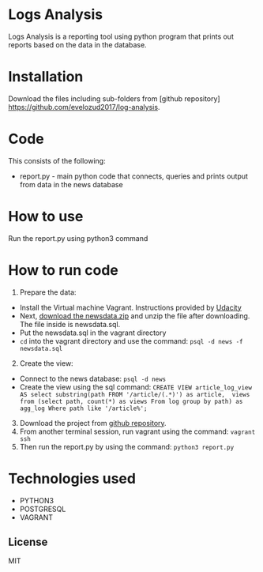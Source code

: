 # Logs Analysis
Logs Analysis is a reporting tool using python program that prints out reports based on the data in the database. 

# Installation
Download the files including sub-folders from [github repository] https://github.com/evelozud2017/log-analysis.

# Code
This consists of the following:
- report.py - main python code that connects, queries and prints output from data in the news database

# How to use
Run the report.py using python3 command

# How to run code
1. Prepare the data: 
- Install the Virtual machine Vagrant.  Instructions provided by [Udacity](https://classroom.udacity.com/nanodegrees/nd004/parts/8d3e23e1-9ab6-47eb-b4f3-d5dc7ef27bf0/modules/bc51d967-cb21-46f4-90ea-caf73439dc59/lessons/5475ecd6-cfdb-4418-85a2-f2583074c08d/concepts/14c72fe3-e3fe-4959-9c4b-467cf5b7c3a0)
- Next, [download the newsdata.zip](https://d17h27t6h515a5.cloudfront.net/topher/2016/August/57b5f748_newsdata/newsdata.zip) and unzip the file after downloading.  The file inside is newsdata.sql.
- Put the newsdata.sql in the vagrant directory
- `cd` into the vagrant directory and use the command: `psql -d news -f newsdata.sql`
2. Create the view: 
- Connect to the news database: `psql -d news`
- Create the view using the sql command: `CREATE VIEW article_log_view
AS select substring(path FROM '/article/(.*)') as article, 
views
from (select path,
count(*) as views
From log
group by path) as agg_log
Where path like '/article%';`
3. Download the project from [github repository](https://github.com/evelozud2017/log-analysis).
4. From another terminal session, run vagrant using the command: `vagrant ssh`
5. Then run the report.py by using the command: `python3 report.py`

# Technologies used
- PYTHON3
- POSTGRESQL
- VAGRANT

License
----

MIT



